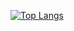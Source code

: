 
[![Top Langs](https://github-readme-stats.vercel.app/api/top-langs/?username=kwyr0928&layout=compact)](https://github.com/anuraghazra/github-readme-stats)

